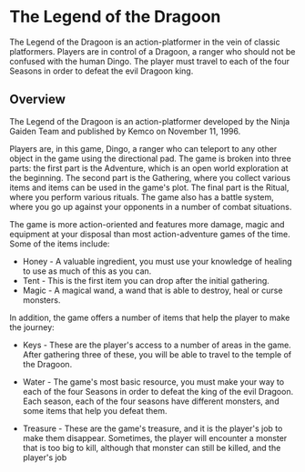 # The Legend of the Dragoon

The Legend of the Dragoon is an action-platformer in the vein of classic platformers. Players are in control of a Dragoon, a ranger who should not be confused with the human Dingo. The player must travel to each of the four Seasons in order to defeat the evil Dragoon king.

## Overview

The Legend of the Dragoon is an action-platformer developed by the Ninja Gaiden Team and published by Kemco on November 11, 1996.

Players are, in this game, Dingo, a ranger who can teleport to any other object in the game using the directional pad. The game is broken into three parts: the first part is the Adventure, which is an open world exploration at the beginning. The second part is the Gathering, where you collect various items and items can be used in the game's plot. The final part is the Ritual, where you perform various rituals. The game also has a battle system, where you go up against your opponents in a number of combat situations.

The game is more action-oriented and features more damage, magic and equipment at your disposal than most action-adventure games of the time. Some of the items include:

*   Honey - A valuable ingredient, you must use your knowledge of healing to use as much of this as you can.
*   Tent - This is the first item you can drop after the initial gathering.
*   Magic - A magical wand, a wand that is able to destroy, heal or curse monsters.

In addition, the game offers a number of items that help the player to make the journey:

*   Keys - These are the player's access to a number of areas in the game. After gathering three of these, you will be able to travel to the temple of the Dragoon.

*   Water - The game's most basic resource, you must make your way to each of the four Seasons in order to defeat the king of the evil Dragoon. Each season, each of the four seasons have different monsters, and some items that help you defeat them.

*   Treasure - These are the game's treasure, and it is the player's job to make them disappear. Sometimes, the player will encounter a monster that is too big to kill, although that monster can still be killed, and the player's job